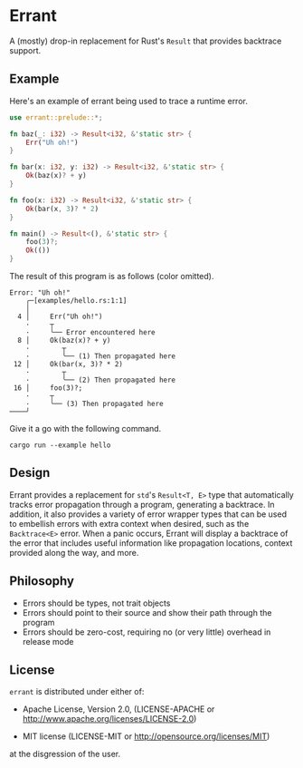 # Errant

A (mostly) drop-in replacement for Rust's `Result` that provides backtrace support.

## Example

Here's an example of errant being used to trace a runtime error.

```rs
use errant::prelude::*;

fn baz(_: i32) -> Result<i32, &'static str> {
    Err("Uh oh!")
}

fn bar(x: i32, y: i32) -> Result<i32, &'static str> {
    Ok(baz(x)? + y)
}

fn foo(x: i32) -> Result<i32, &'static str> {
    Ok(bar(x, 3)? * 2)
}

fn main() -> Result<(), &'static str> {
    foo(3)?;
    Ok(())
}
```

The result of this program is as follows (color omitted).

```
Error: "Uh oh!"
    ╭─[examples/hello.rs:1:1]
    │
  4 │     Err("Uh oh!")
    ·     ┬
    ·     ╰── Error encountered here
  8 │     Ok(baz(x)? + y)
    ·        ┬
    ·        ╰── (1) Then propagated here
 12 │     Ok(bar(x, 3)? * 2)
    ·        ┬
    ·        ╰── (2) Then propagated here
 16 │     foo(3)?;
    ·     ┬
    ·     ╰── (3) Then propagated here
────╯
```

Give it a go with the following command.

```
cargo run --example hello
```

## Design

Errant provides a replacement for `std`'s `Result<T, E>` type that automatically tracks error propagation through a
program, generating a backtrace. In addition, it also provides a variety of error wrapper types that can be used to
embellish errors with extra context when desired, such as the `Backtrace<E>` error. When a panic occurs, Errant will
display a backtrace of the error that includes useful information like propagation locations, context provided along
the way, and more.

## Philosophy

- Errors should be types, not trait objects
- Errors should point to their source and show their path through the program
- Errors should be zero-cost, requiring no (or very little) overhead in release mode

## License

`errant` is distributed under either of:

- Apache License, Version 2.0, (LICENSE-APACHE or http://www.apache.org/licenses/LICENSE-2.0)

- MIT license (LICENSE-MIT or http://opensource.org/licenses/MIT)

at the disgression of the user.
